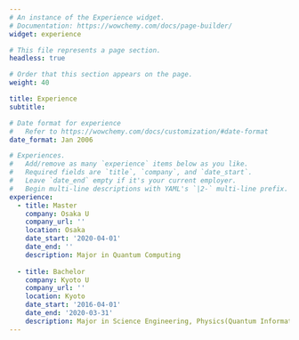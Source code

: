 ```yaml
---
# An instance of the Experience widget.
# Documentation: https://wowchemy.com/docs/page-builder/
widget: experience

# This file represents a page section.
headless: true

# Order that this section appears on the page.
weight: 40

title: Experience
subtitle:

# Date format for experience
#   Refer to https://wowchemy.com/docs/customization/#date-format
date_format: Jan 2006

# Experiences.
#   Add/remove as many `experience` items below as you like.
#   Required fields are `title`, `company`, and `date_start`.
#   Leave `date_end` empty if it's your current employer.
#   Begin multi-line descriptions with YAML's `|2-` multi-line prefix.
experience:
  - title: Master
    company: Osaka U
    company_url: ''
    location: Osaka
    date_start: '2020-04-01'
    date_end: ''
    description: Major in Quantum Computing
        
  - title: Bachelor
    company: Kyoto U
    company_url: ''
    location: Kyoto
    date_start: '2016-04-01'
    date_end: '2020-03-31'
    description: Major in Science Engineering, Physics(Quantum Information)
---
```

